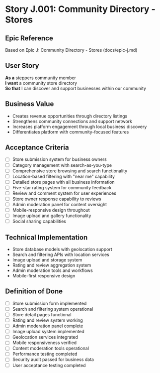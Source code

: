 # Story J.001: Community Directory - Stores

## Epic Reference
Based on Epic J: Community Directory - Stores (docs/epic-j.md)

## User Story
**As a** steppers community member  
**I want** a community store directory  
**So that** I can discover and support businesses within our community

## Business Value
- Creates revenue opportunities through directory listings
- Strengthens community connections and support network
- Increases platform engagement through local business discovery
- Differentiates platform with community-focused features

## Acceptance Criteria
- [ ] Store submission system for business owners
- [ ] Category management with search-as-you-type
- [ ] Comprehensive store browsing and search functionality
- [ ] Location-based filtering with "near me" capability
- [ ] Detailed store pages with all business information
- [ ] Five-star rating system for community feedback
- [ ] Review and comment system for user experiences
- [ ] Store owner response capability to reviews
- [ ] Admin moderation panel for content oversight
- [ ] Mobile-responsive design throughout
- [ ] Image upload and gallery functionality
- [ ] Social sharing capabilities

## Technical Implementation
- Store database models with geolocation support
- Search and filtering APIs with location services
- Image upload and storage system
- Rating and review aggregation system
- Admin moderation tools and workflows
- Mobile-first responsive design

## Definition of Done
- [ ] Store submission form implemented
- [ ] Search and filtering system operational
- [ ] Store detail pages functional
- [ ] Rating and review system working
- [ ] Admin moderation panel complete
- [ ] Image upload system implemented
- [ ] Geolocation services integrated
- [ ] Mobile responsiveness verified
- [ ] Content moderation tools operational
- [ ] Performance testing completed
- [ ] Security audit passed for business data
- [ ] User acceptance testing completed 
